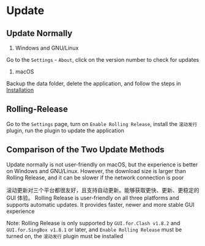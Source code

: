 # Update

## Update Normally

1. Windows and GNU/Linux

Go to the `Settings` - `About`, click on the version number to check for updates

1. macOS

Backup the data folder, delete the application, and follow the steps in [Installation](/en/guide/01-install)

## Rolling-Release

Go to the `Settings` page, turn on `Enable Rolling Release`, install the `滚动发行` plugin, run the plugin to update the application

## Comparison of the Two Update Methods

Update normally is not user-friendly on macOS, but the experience is better on Windows and GNU/Linux. However, the download size is larger than Rolling Release, and it can be slower if the network connection is poor

滚动更新对三个平台都很友好，且支持自动更新。能够获取更快、更新、更稳定的 GUI 体验。
Rolling Release is user-friendly on all three platforms and supports automatic updates. It provides faster, newer and more stable GUI experience

Note: Rolling Release is only supported by `GUI.for.Clash v1.8.2` and `GUI.for.SingBox v1.8.1` or later, and `Enable Rolling Release` must be turned on, the `滚动发行` plugin must be installed
